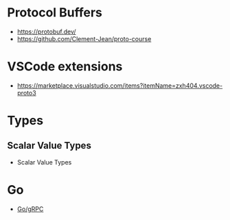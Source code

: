 # Protocol Buffers
- https://protobuf.dev/
- https://github.com/Clement-Jean/proto-course
# VSCode extensions
- https://marketplace.visualstudio.com/items?itemName=zxh404.vscode-proto3
# Types
## Scalar Value Types 
- Scalar Value Types
# Go
- [Go/gRPC](../go/grpc.md)

